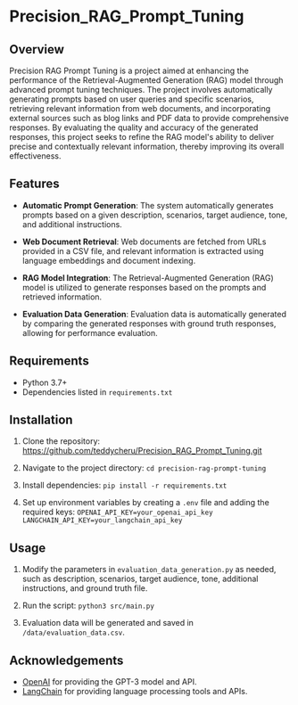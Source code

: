# Precision_RAG_Prompt_Tuning

## Overview

Precision RAG Prompt Tuning is a project aimed at enhancing the performance of the Retrieval-Augmented Generation (RAG) model through advanced prompt tuning techniques. The project involves automatically generating prompts based on user queries and specific scenarios, retrieving relevant information from web documents, and incorporating external sources such as blog links and PDF data to provide comprehensive responses. By evaluating the quality and accuracy of the generated responses, this project seeks to refine the RAG model's ability to deliver precise and contextually relevant information, thereby improving its overall effectiveness.

## Features

- **Automatic Prompt Generation**: The system automatically generates prompts based on a given description, scenarios, target audience, tone, and additional instructions.

- **Web Document Retrieval**: Web documents are fetched from URLs provided in a CSV file, and relevant information is extracted using language embeddings and document indexing.

- **RAG Model Integration**: The Retrieval-Augmented Generation (RAG) model is utilized to generate responses based on the prompts and retrieved information.

- **Evaluation Data Generation**: Evaluation data is automatically generated by comparing the generated responses with ground truth responses, allowing for performance evaluation.

## Requirements

- Python 3.7+
- Dependencies listed in `requirements.txt`

## Installation

1. Clone the repository:
https://github.com/teddycheru/Precision_RAG_Prompt_Tuning.git

2. Navigate to the project directory:
   `cd precision-rag-prompt-tuning`

3. Install dependencies: `pip install -r requirements.txt`

4. Set up environment variables by creating a `.env` file and adding the required keys:
   `OPENAI_API_KEY=your_openai_api_key`
`LANGCHAIN_API_KEY=your_langchain_api_key`
 
## Usage

1. Modify the parameters in `evaluation_data_generation.py` as needed, such as description, scenarios, target audience, tone, additional instructions, and ground truth file.

2. Run the script: `python3 src/main.py`

3. Evaluation data will be generated and saved in `/data/evaluation_data.csv`.

## Acknowledgements

- [OpenAI](https://openai.com) for providing the GPT-3 model and API.
- [LangChain](https://langchain.io) for providing language processing tools and APIs.



   






